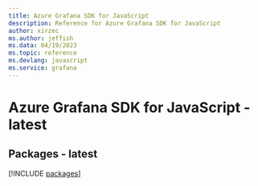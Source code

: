 ```yaml
---
title: Azure Grafana SDK for JavaScript
description: Reference for Azure Grafana SDK for JavaScript
author: xirzec
ms.author: jeffish
ms.data: 04/19/2023
ms.topic: reference
ms.devlang: javascript
ms.service: grafana
---
```

# Azure Grafana SDK for JavaScript - latest
## Packages - latest
[!INCLUDE [packages](grafana-index.md)]